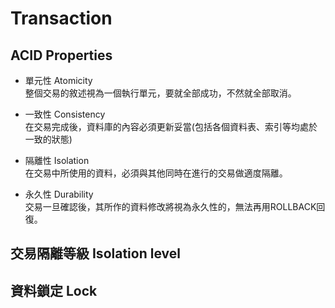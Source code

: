 Transaction
===
ACID Properties
---
* 單元性 Atomicity  
整個交易的敘述視為一個執行單元，要就全部成功，不然就全部取消。

* 一致性 Consistency  
在交易完成後，資料庫的內容必須更新妥當(包括各個資料表、索引等均處於一致的狀態)

* 隔離性 Isolation  
在交易中所使用的資料，必須與其他同時在進行的交易做適度隔離。

* 永久性 Durability   
交易一旦確認後，其所作的資料修改將視為永久性的，無法再用ROLLBACK回復。

交易隔離等級 Isolation level
---

資料鎖定 Lock
---
